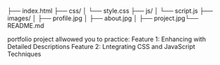 ├── index.html ├── css/ │ └── style.css ├── js/ │ └── script.js ├── images/ │ ├── profile.jpg │ ├── about.jpg │ ├── project.jpg└── README.md

portfolio project allwowed you to practice: 
Feature 1: Enhancing with Detailed Descriptions
Feature 2: Lntegrating CSS and JavaScript Techniques
